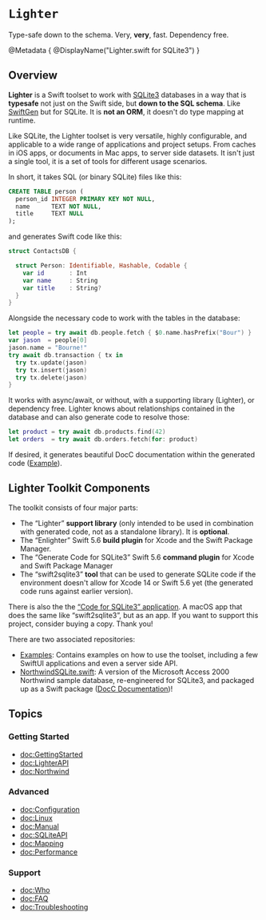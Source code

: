 # ``Lighter``

Type-safe down to the schema. Very, **very**, fast. Dependency free.

@Metadata {
  @DisplayName("Lighter.swift for SQLite3")
}

## Overview

**Lighter** is a Swift toolset to work with [SQLite3](https://www.sqlite.org) 
databases  in a way that is **typesafe** not just on the Swift side, 
but **down to the SQL schema**.
Like [SwiftGen](https://github.com/SwiftGen/SwiftGen) but for SQLite.
It is **not an ORM**, it doesn't do type mapping at runtime.

Like SQLite, the Lighter toolset is very versatile, highly configurable, and 
applicable to a wide range of applications and project setups.
From caches in iOS apps, or documents in Mac apps, to server side datasets.
It isn't just a single tool, it is a set of tools for different usage scenarios.

In short, it takes SQL (or binary SQLite) files like this:
```sql
CREATE TABLE person (
  person_id INTEGER PRIMARY KEY NOT NULL,
  name      TEXT NOT NULL,
  title     TEXT NULL
);
```
and generates Swift code like this:
```swift
struct ContactsDB {

  struct Person: Identifiable, Hashable, Codable {
    var id       : Int
    var name     : String
    var title    : String?
  }
}
```
Alongside the necessary code to work with the tables in the database:
```swift
let people = try await db.people.fetch { $0.name.hasPrefix("Bour") }
var jason  = people[0]
jason.name = "Bourne!"
try await db.transaction { tx in
  try tx.update(jason)
  try tx.insert(jason)
  try tx.delete(jason)
}
```
It works with async/await, or without, 
with a supporting library (Lighter), or dependency free.
Lighter knows about relationships contained in the database and can also
generate code to resolve those:
```swift
let product = try await db.products.find(42)
let orders  = try await db.orders.fetch(for: product)
```
If desired, it generates beautiful DocC documentation within the generated code
([Example](https://lighter-swift.github.io/NorthwindSQLite.swift/documentation/northwind/employee)).


## Lighter Toolkit Components

The toolkit consists of four major parts:
- The “Lighter” **support library** (only intended to be used in combination with
  generated code, not as a standalone library). It is **optional**.
- The “Enlighter” Swift 5.6 **build plugin** 
  for Xcode and the Swift Package Manager.
- The “Generate Code for SQLite3” Swift 5.6 **command plugin** 
  for Xcode and Swift Package Manager
- The “swift2sqlite3” **tool** that can be used to generate SQLite code if the 
  environment doesn't allow for Xcode 14 or Swift 5.6 yet (the generated code
  runs against earlier version).

There is also the the 
 [“Code for SQLite3” application](https://apps.apple.com/us/app/code-for-sqlite3/id1638111010).
A macOS app that does the same like “swift2sqlite3”, but as an app.
If you want to support this project, consider buying a copy. Thank you!

There are two associated repositories:
- [Examples](https://github.com/Lighter-swift/Examples/):
  Contains examples on how to use the toolset, including a few SwiftUI
  applications and even a server side API.
- [NorthwindSQLite.swift](https://github.com/Lighter-swift/NorthwindSQLite.swift):
  A version of the Microsoft Access 2000 Northwind sample database, 
  re-engineered for SQLite3, and packaged up as a Swift package
  ([DocC Documentation](https://lighter-swift.github.io/NorthwindSQLite.swift/documentation/northwind/))!


## Topics

### Getting Started

- <doc:GettingStarted>
- <doc:LighterAPI>
- <doc:Northwind>

### Advanced

- <doc:Configuration>
- <doc:Linux>
- <doc:Manual>
- <doc:SQLiteAPI>
- <doc:Mapping>
- <doc:Performance>

### Support

- <doc:Who>
- <doc:FAQ>
- <doc:Troubleshooting>
